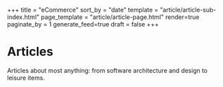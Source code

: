 +++
title = "eCommerce"
sort_by = "date"
template = "article/article-sub-index.html"
page_template = "article/article-page.html"
render=true
paginate_by = 1
generate_feed=true
draft = false
+++

# Articles
Articles about most anything: from software architecture and design to leisure items.  
